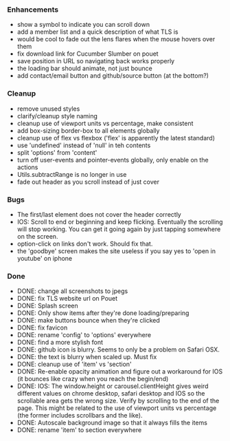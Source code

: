 
### Enhancements
- show a symbol to indicate you can scroll down
- add a member list and a quick description of what TLS is
- would be cool to fade out the lens flares when the mouse 
hovers over them
- fix download link for Cucumber Slumber on pouet
- save position in URL so navigating back works properly
- the loading bar should animate, not just bounce
- add contact/email button and github/source button (at the bottom?)

### Cleanup
- remove unused styles
- clarify/cleanup style naming
- cleanup use of viewport units vs percentage, make consistent
- add box-sizing border-box to all elements globally
- cleanup use of flex vs flexbox ('flex' is apparently the latest standard)
- use 'undefined' instead of 'null' in teh contents
- split 'options' from 'content'
- turn off user-events and pointer-events globally, only enable on the actions
- Utils.subtractRange is no longer in use
- fade out header as you scroll instead of just cover

### Bugs
- The first/last element does not cover the header correctly
- IOS: Scroll to end or beginning and keep flicking. Eventually the scrolling will stop working. You can get it going again by just tapping somewhere on the screen.
- option-click on links don't work. Should fix that.
- the 'goodbye' screen makes the site useless if you say yes to 'open in youtube' on iphone

### Done
- DONE: change all screenshots to jpegs
- DONE: fix TLS website url on Pouet
- DONE: Splash screen
- DONE: Only show items after they're done loading/preparing
- DONE: make buttons bounce when they're clicked
- DONE: fix favicon
- DONE: rename 'config' to 'options' everywhere
- DONE: find a more stylish font
- DONE: github icon is blurry. Seems to only be a problem on Safari OSX.
- DONE: the text is blurry when scaled up. Must fix
- DONE: cleanup use of 'item' vs 'section'
- DONE: Re-enable opacity animation and figure out a workaround for IOS (it bounces like crazy when you reach the begin/end)
- DONE: IOS: The window.height or carousel.clientHeight gives weird different values on chrome desktop, safari desktop and IOS so the scrollable area gets the wrong size. Verify by scrolling to the end of the page. This might be related to the use of viewport units vs percentage (the former includes scrollbars and the like).
- DONE: Autoscale background image so that it always fills the items 
- DONE: rename 'item' to section everywhere

